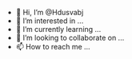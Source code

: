- 👋 Hi, I’m @Hdusvabj
- 👀 I’m interested in ...
- 🌱 I’m currently learning ...
- 💞️ I’m looking to collaborate on ...
- 📫 How to reach me ...

<!---
Hdusvabj/Hdusvabj is a ✨ special ✨ repository because its `README.md` (this file) appears on your GitHub profile.
You can click the Preview link to take a look at your changes.
--->
